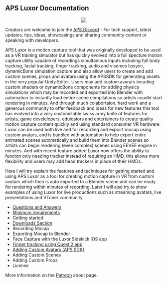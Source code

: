 ## APS Luxor Documentation

<p align="center">
  <a href="/downloads.md">
     <img src="http://www.mediafire.com/file/hmec2ssggyngld3/Luxor+Logo+Text.png">
  </a>
</p>

Creators are welcome to join the [APS Discord](https://discord.com/invite/ErZcKaQ) - For tech support, latest updates, tips, ideas, showcasings and sharing community content or speaking with developers.

APS Luxor is a motion capture tool that was originally developed to be used as a VR training simulator but has quickly evolved into a full specture motion capture utility capable of recordings simultanious inputs including full body tracking, facial tracking, finger tracking, audio and visemes lipsync, dynamicBone simulation capture and also allow users to create and add custom scenes, props and avatars using the APSSDK for generating assets in the very popular Unity Editor. Users may add custom avarars incuding custom shaders or dynamicBone components for adding physics simulations which may be recorded and exported into Blender with automation to instantly load entire scene compilations so artists coudld start rendering in minutes. And through much colabortaion, hard work and a generous community to offer feedback and ideas for new features this tool has evolved into a very customizable swiss army knife of features for artists, game develelopers, eduicators and entertainers to create quality motion capture content quickly and using standard consumer VR hardware. Luxor can be used both live and for recording and expoirt mocap using custom avatars, and is bundled with automation to help export entire animated scenes automatically and build them into Blender scenes so artists can begin rendering (even complex) scenes using EEVEE engine in minutes. And with recent feature added Luxor now offers the ability to functon only needing tracker instead of requiring an HMD, this allows more flexibility and users may add head trackers in place of their HMDs.

Here I will try explain the features and techniques for getting started and using APS Luxor as a tool for creating motion capture in VR from custom avatars which then is auto imported to a Blender scene and can be ready for rendering within minutes of recording. Later I will also try to show examples of using Luxor for live productions such as streaming avatars, live presentations and VTuber community.

- [Questions and Answers](/questions%20and%20answers.md)
- [Minimum requirements](/requirements.md)
- Getting started
- [Downloads Section](/downloads.md)
- Recording Mocap
- Exporting Mocap to Blender
- Face Capture with the Luxor Sidekick IOS app
- [Finger tracking using Quest 2 app](/quest%20finger%20tracking.md)
- [Adding Custom Avatars (APS SDK)](/apssdk.md)
- Adding Custom Scenes
- Adding Custom Props
- License

More information on the [Patreon](https://www.patreon.com/prepstudio) about page.
